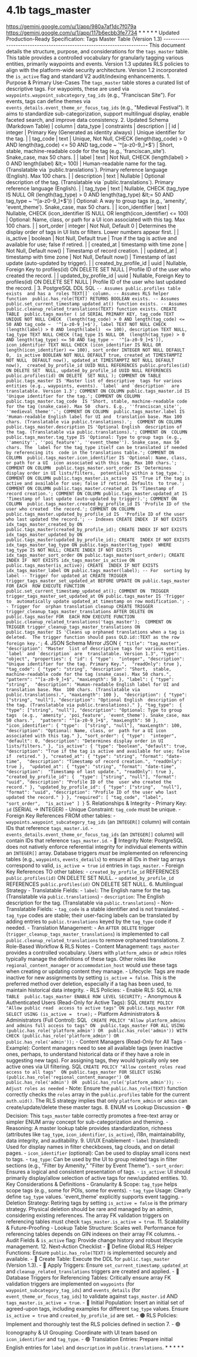 # 4.1b tags_master

  https://gemini.google.com/u/1/app/980a7af1dc7f079a 
https://gemini.google.com/u/1/app/117b6ecbb3fe7734 * * * * * Updated 
Production-Ready Specification: Tags Master Table (Version 1.3) 
----------------------------------------------------------------------- This 
document details the structure, purpose, and considerations for the 
`tags_master` table. This table provides a controlled vocabulary for granularly 
tagging various entities, primarily waypoints and events. Version 1.3 updates 
RLS policies to align with the platform-wide security architecture. Version 1.2 
incorporated the `is_active` flag and standard V2 audit/indexing enhancements. 
1\. Purpose & Primary Use-Cases The `tags_master` table stores a curated list 
of descriptive tags. For waypoints, these are used via 
`waypoints.waypoint_subcategory_tag_ids` (e.g., "Franciscan Site"). For events, 
tags can define themes via `events_details.event_theme_or_focus_tag_ids` (e.g., 
"Medieval Festival"). It aims to standardize sub-categorization, support 
multilingual display, enable faceted search, and improve data consistency. 2\. 
Updated Schema (Markdown Table) | column | data_type | constraints | 
description | | id | integer | Primary Key (Generated as identity always) | 
Unique identifier for the tag. | | tag_code | text | Unique, Not Null, CHECK 
(length(tag_code) > 0 AND length(tag_code) &lt;= 50 AND tag_code ~ 
'^[a-z0-9_]+$') | Short, stable, machine-readable code for the tag (e.g., 
'franciscan_site'). Snake_case, max 50 chars. | | label | text | Not Null, 
CHECK (length(label) > 0 AND length(label) &lt;= 100) | Human-readable name for 
the tag. (Translatable via `public.translations`). Primary reference language 
(English). Max 100 chars. | | description | text | Nullable | Optional 
description of the tag. (Translatable via `public.translations`). Primary 
reference language (English). | | tag_type | text | Nullable, CHECK (tag_type 
IS NULL OR (length(tag_type) > 0 AND length(tag_type) &lt;= 50 AND tag_type ~ 
'^[a-z0-9_]+$')) | Optional: A way to group tags (e.g., 'amenity', 
'event_theme'). Snake_case, max 50 chars. | | icon_identifier | text | 
Nullable, CHECK (icon_identifier IS NULL OR length(icon_identifier) &lt;= 100) 
| Optional: Name, class, or path for a UI icon associated with this tag. Max 
100 chars. | | sort_order | integer | Not Null, Default 0 | Determines the 
display order of tags in UI lists or filters. Lower numbers appear first. | | 
is_active | boolean | Not Null, Default true | True if the tag is active and 
available for use; false if retired. | | created_at | timestamp with time zone 
| Not Null, Default now() | Timestamp of record creation. | | updated_at | 
timestamp with time zone | Not Null, Default now() | Timestamp of last update 
(auto-updated by trigger). | | created_by_profile_id | uuid | Nullable, Foreign 
Key to profiles(id) ON DELETE SET NULL | Profile ID of the user who created the 
record. | | updated_by_profile_id | uuid | Nullable, Foreign Key to 
profiles(id) ON DELETE SET NULL | Profile ID of the user who last updated the 
record. | 3\. PostgreSQL DDL SQL ``` -- Assumes public.profiles table exists 
and has a `roles TEXT[]` column. -- Assumes RLS helper function 
public.has_role(TEXT) RETURNS BOOLEAN exists. -- Assumes 
public.set_current_timestamp_updated_at() function exists. -- Assumes 
public.cleanup_related_translations(TEXT) function exists. CREATE TABLE 
public.tags_master ( id SERIAL PRIMARY KEY, tag_code TEXT UNIQUE NOT NULL CHECK 
(length(tag_code) > 0 AND length(tag_code) <= 50 AND tag_code ~ 
'^[a-z0-9_]+$'), label TEXT NOT NULL CHECK (length(label) > 0 AND length(label) 
<= 100), description TEXT NULL, tag_type TEXT NULL CHECK (tag_type IS NULL OR 
(length(tag_type) > 0 AND length(tag_type) <= 50 AND tag_type ~ 
'^[a-z0-9_]+$')), icon_identifier TEXT NULL CHECK (icon_identifier IS NULL OR 
length(icon_identifier) <= 100), sort_order INTEGER NOT NULL DEFAULT 0, 
is_active BOOLEAN NOT NULL DEFAULT true, created_at TIMESTAMPTZ NOT NULL 
DEFAULT now(), updated_at TIMESTAMPTZ NOT NULL DEFAULT now(), 
created_by_profile_id UUID NULL REFERENCES public.profiles(id) ON DELETE SET 
NULL, updated_by_profile_id UUID NULL REFERENCES public.profiles(id) ON DELETE 
SET NULL ); COMMENT ON TABLE public.tags_master IS 'Master list of descriptive 
tags for various entities (e.g., waypoints, events). `label` and `description` 
are translatable. Version 1.3'; COMMENT ON COLUMN public.tags_master.id IS 
'Unique identifier for the tag.'; COMMENT ON COLUMN public.tags_master.tag_code 
IS 'Short, stable, machine-readable code for the tag (snake_case). Max 50 
chars. E.g., ''franciscan_site'', ''medieval_theme''.'; COMMENT ON COLUMN 
public.tags_master.label IS 'Human-readable English label for UI and 
translation base. Max 100 chars. (Translatable via public.translations).'; 
COMMENT ON COLUMN public.tags_master.description IS 'Optional English 
description of the tag. (Translatable via public.translations).'; COMMENT ON 
COLUMN public.tags_master.tag_type IS 'Optional: Type to group tags (e.g., 
''amenity'', ''poi_feature'', ''event_theme''). Snake_case, max 50 chars. The 
label for the tag_type itself can be translated if needed by referencing its 
code in the translations table.'; COMMENT ON COLUMN 
public.tags_master.icon_identifier IS 'Optional: Name, class, or path for a UI 
icon associated with this tag. Max 100 chars.'; COMMENT ON COLUMN 
public.tags_master.sort_order IS 'Determines display order in UI lists/filters, 
potentially within a tag_type.'; COMMENT ON COLUMN public.tags_master.is_active 
IS 'True if the tag is active and available for use; false if retired. Defaults 
to true.'; COMMENT ON COLUMN public.tags_master.created_at IS 'Timestamp of 
record creation.'; COMMENT ON COLUMN public.tags_master.updated_at IS 
'Timestamp of last update (auto-updated by trigger).'; COMMENT ON COLUMN 
public.tags_master.created_by_profile_id IS 'Profile ID of the user who created 
the record.'; COMMENT ON COLUMN public.tags_master.updated_by_profile_id IS 
'Profile ID of the user who last updated the record.'; -- Indexes CREATE INDEX 
IF NOT EXISTS idx_tags_master_created_by ON 
public.tags_master(created_by_profile_id); CREATE INDEX IF NOT EXISTS 
idx_tags_master_updated_by ON public.tags_master(updated_by_profile_id); CREATE 
INDEX IF NOT EXISTS idx_tags_master_tag_type ON public.tags_master(tag_type) 
WHERE tag_type IS NOT NULL; CREATE INDEX IF NOT EXISTS 
idx_tags_master_sort_order ON public.tags_master(sort_order); CREATE INDEX IF 
NOT EXISTS idx_tags_master_is_active ON public.tags_master(is_active); CREATE 
INDEX IF NOT EXISTS idx_tags_master_label ON public.tags_master(label); -- For 
sorting by label -- Trigger for updated_at CREATE TRIGGER 
trigger_tags_master_set_updated_at BEFORE UPDATE ON public.tags_master FOR EACH 
ROW EXECUTE FUNCTION public.set_current_timestamp_updated_at(); COMMENT ON 
TRIGGER trigger_tags_master_set_updated_at ON public.tags_master IS 'Trigger to 
automatically update updated_at timestamp on row modification.'; -- Trigger for 
orphan translation cleanup CREATE TRIGGER 
trigger_cleanup_tags_master_translations AFTER DELETE ON public.tags_master FOR 
EACH ROW EXECUTE FUNCTION public.cleanup_related_translations('tags_master'); 
COMMENT ON TRIGGER trigger_cleanup_tags_master_translations ON 
public.tags_master IS 'Cleans up orphaned translations when a tag is deleted. 
The trigger function should pass OLD.id::TEXT as the row foreign key.'; ``` 4\. 
JSON Schema Mirror JSON ``` { "title": "tag_master", "description": "Master 
list of descriptive tags for various entities. `label` and `description` are 
translatable. Version 1.3", "type": "object", "properties": { "id": { "type": 
"integer", "description": "Unique identifier for the tag. Primary Key.", 
"readOnly": true }, "tag_code": { "type": "string", "description": "Short, 
stable, machine-readable code for the tag (snake_case). Max 50 chars.", 
"pattern": "^[a-z0-9_]+$", "maxLength": 50 }, "label": { "type": "string", 
"description": "Human-readable English label for UI and translation base. Max 
100 chars. (Translatable via public.translations).", "maxLength": 100 }, 
"description": { "type": ["string", "null"], "description": "Optional English 
description of the tag. (Translatable via public.translations)." }, "tag_type": 
{ "type": ["string", "null"], "description": "Optional: Type to group tags 
(e.g., 'amenity', 'poi_feature', 'event_theme'). Snake_case, max 50 chars.", 
"pattern": "^[a-z0-9_]+$", "maxLength": 50 }, "icon_identifier": { "type": 
["string", "null"], "maxLength": 100, "description": "Optional: Name, class, or 
path for a UI icon associated with this tag." }, "sort_order": { "type": 
"integer", "default": 0, "description": "Determines display order in UI 
lists/filters." }, "is_active": { "type": "boolean", "default": true, 
"description": "True if the tag is active and available for use; false if 
retired." }, "created_at": { "type": "string", "format": "date-time", 
"description": "Timestamp of record creation.", "readOnly": true }, 
"updated_at": { "type": "string", "format": "date-time", "description": 
"Timestamp of last update.", "readOnly": true }, "created_by_profile_id": { 
"type": ["string", "null"], "format": "uuid", "description": "Profile ID of the 
user who created the record." }, "updated_by_profile_id": { "type": ["string", 
"null"], "format": "uuid", "description": "Profile ID of the user who last 
updated the record." } }, "required": [ "tag_code", "label", "sort_order", 
"is_active" ] } ``` 5\. Relationships & Integrity - Primary Key: `id` (SERIAL 
-> INTEGER) - Unique Constraint: `tag_code` must be unique. - Foreign Key 
References FROM other tables: - `waypoints.waypoint_subcategory_tag_ids` (an 
`INTEGER[]` column) will contain IDs that reference `tags_master.id`. - 
`events_details.event_theme_or_focus_tag_ids` (an `INTEGER[]` column) will 
contain IDs that reference `tags_master.id`. - 🔴 Integrity Note: PostgreSQL 
does not natively enforce referential integrity for individual elements within 
an `INTEGER[]` array. Database triggers *must* be implemented on referencing 
tables (e.g., `waypoints`, `events_details`) to ensure all IDs in their tag 
arrays correspond to valid, `is_active = true` `id` entries in `tags_master`. - 
Foreign Key References TO other tables: - `created_by_profile_id` REFERENCES 
`public.profiles(id)` ON DELETE SET NULL. - `updated_by_profile_id` REFERENCES 
`public.profiles(id)` ON DELETE SET NULL. 6\. Multilingual Strategy - 
Translatable Fields: - `label`: The English name for the tag. (Translatable via 
`public.translations`) - `description`: The English description for the tag. 
(Translatable via `public.translations`) - Non-Translatable Fields: - 
`tag_code` is a stable identifier and is not translated. - `tag_type` codes are 
stable; their user-facing labels can be translated by adding entries to 
`public.translations` keyed by the `tag_type` code if needed. - Translation 
Management: - An `AFTER DELETE` trigger 
(`trigger_cleanup_tags_master_translations`) is implemented to call 
`public.cleanup_related_translations` to remove orphaned translations. 7\. 
Role-Based Workflow & RLS Notes - Content Management: `tags_master` provides a 
controlled vocabulary. Users with `platform_admin` or `admin` roles typically 
manage the definitions of these tags. Other roles like 
`regional_content_manager` or `accommodation_host` would *use* these tags when 
creating or updating content they manage. - Lifecycle: Tags are made inactive 
for new assignments by setting `is_active = false`. This is the preferred 
method over deletion, especially if a tag has been used, to maintain historical 
data integrity. - RLS Policies: - Enable RLS: SQL ``` ALTER TABLE 
public.tags_master ENABLE ROW LEVEL SECURITY; ``` - Anonymous & Authenticated 
Users (Read-Only for Active Tags): SQL ``` CREATE POLICY "Allow public read 
access to active tags" ON public.tags_master FOR SELECT USING (is_active = 
true); ``` - Platform Administrators & Administrators (Full Control): SQL ``` 
CREATE POLICY "Allow platform_admins and admins full access to tags" ON 
public.tags_master FOR ALL USING (public.has_role('platform_admin') OR 
public.has_role('admin')) WITH CHECK (public.has_role('platform_admin') OR 
public.has_role('admin')); ``` - Content Managers (Read-Only for All Tags - 
Example): Content managers need to see all available tags (even inactive ones, 
perhaps, to understand historical data or if they have a role in suggesting new 
tags). For assigning tags, they would typically only see active ones via UI 
filtering. SQL ``` CREATE POLICY "Allow content_roles read access to all tags" 
ON public.tags_master FOR SELECT USING 
(public.has_role('regional_content_manager') OR public.has_role('admin') OR 
public.has_role('platform_admin')); -- Adjust roles as needed ``` - Note: 
Ensure the `public.has_role(TEXT)` function correctly checks the `roles` array 
in the `public.profiles` table for the current `auth.uid()`. The RLS strategy 
implies that only `platform_admin` or `admin` can create/update/delete these 
master tags. 8\. ENUM vs Lookup Discussion - 🟢 Decision: This `tags_master` 
table correctly promotes a free-text array or simpler ENUM array concept for 
sub-categorization and theming. - Reasoning: A master lookup table provides 
standardization, richness (attributes like `tag_type`, `icon_identifier`, 
`is_active`), i18n, maintainability, data integrity, and auditability. 9\. 
UI/UX Enablement - `label` (translated): Used for display names in filter 
checkboxes, tag clouds, and on detail pages. - `icon_identifier` (optional): 
Can be used to display small icons next to tags. - `tag_type`: Can be used by 
the UI to group related tags in filter sections (e.g., "Filter by Amenity," 
"Filter by Event Theme"). - `sort_order`: Ensures a logical and consistent 
presentation of tags. - `is_active`: UI should primarily display/allow 
selection of active tags for new/updated entities. 10\. Key Considerations & 
Definitions - Granularity & Scope: `tag_type` helps scope tags (e.g., some for 
POIs, some for events). - `tag_type` Usage: Clearly define `tag_type` values. 
'event_theme' explicitly supports event tagging. - Deletion Strategy: Retiring 
tags by setting `is_active = false` is the primary strategy. Physical deletion 
should be rare and managed by an admin, considering existing references. The 
array FK validation triggers on referencing tables must check 
`tags_master.is_active = true`. 11\. Scalability & Future-Proofing - Lookup 
Table Structure: Scales well. Performance for referencing tables depends on GIN 
indexes on their array FK columns. - Audit Fields & `is_active` flag: Provide 
change history and robust lifecycle management. 12\. Next-Action Checklist - 🔴 
Define Global RLS Helper Functions: Ensure `public.has_role(TEXT)` is 
implemented securely and available. - 🔴 Create Table: Execute the DDL for 
`public.tags_master` (Version 1.3). - 🔴 Apply Triggers: Ensure 
`set_current_timestamp_updated_at` and `cleanup_related_translations` triggers 
are created and applied. - 🔴 Database Triggers for Referencing Tables: 
Critically ensure array FK validation triggers are implemented on `waypoints` 
(for `waypoint_subcategory_tag_ids`) and `events_details` (for 
`event_theme_or_focus_tag_ids`) to validate against `tags_master.id` AND 
`tags_master.is_active = true`. - 🔴 Initial Population: Insert an initial set 
of agreed-upon tags, including examples for different `tag_type` values. Ensure 
`is_active = true` and `created_by_profile_id` are set. - 🟠 RLS Policies: 
Implement and thoroughly test the RLS policies defined in section 7. - 🟢 
Iconography & UI Grouping: Coordinate with UI team based on `icon_identifier` 
and `tag_type`. - 🟢 Translation Entries: Prepare initial English entries for 
`label` and `description` in `public.translations`. * * * * * 
